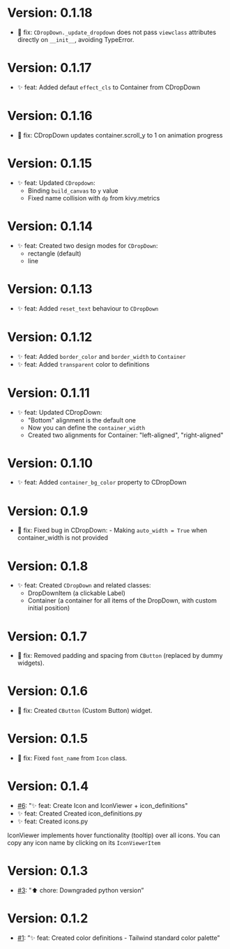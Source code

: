 # Version: 0.1.18

- 🐛 fix: `CDropDown._update_dropdown` does not pass `viewclass` attributes directly on `__init__`, avoiding TypeError.

# Version: 0.1.17

- ✨ feat: Added defaut `effect_cls` to Container from CDropDown

# Version: 0.1.16

- 🐛 fix: CDropDown updates container.scroll_y to 1 on animation progress

# Version: 0.1.15

- ✨ feat: Updated `CDropdown`:
  - Binding `build_canvas` to `y` value
  - Fixed name collision with `dp` from kivy.metrics

# Version: 0.1.14

- ✨ feat: Created two design modes for `CDropDown`:
  - rectangle (default)
  - line

# Version: 0.1.13

- ✨ feat: Added `reset_text` behaviour to `CDropDown`

# Version: 0.1.12

- ✨ feat: Added `border_color` and `border_width` to `Container`
- ✨ feat: Added `transparent` color to definitions

# Version: 0.1.11

- ✨ feat: Updated CDropDown:
  - "Bottom" alignment is the default one
  - Now you can define the `container_width`
  - Created two alignments for Container: "left-aligned", "right-aligned"

# Version: 0.1.10

- ✨ feat: Added `container_bg_color` property to CDropDown

# Version: 0.1.9

- 🐛 fix: Fixed bug in CDropDown: - Making `auto_width = True` when container_width is not provided

# Version: 0.1.8

- ✨ feat: Created `CDropDown` and related classes:
  - DropDownItem (a clickable Label)
  - Container (a container for all items of the DropDown, with custom initial position)

# Version: 0.1.7

- 🐛 fix: Removed padding and spacing from `CButton` (replaced by dummy widgets).

# Version: 0.1.6

- 🐛 fix: Created `CButton` (Custom Button) widget.

# Version: 0.1.5

- 🐛 fix: Fixed `font_name` from `Icon` class.

# Version: 0.1.4

- [#6](https://github.com/kivy-school/kivy-widgets/pull/7): "✨ feat: Create Icon and IconViewer + icon_definitions"
- ✨ feat: Created Created icon_definitions.py
- ✨ feat: Created icons.py

IconViewer implements hover functionality (tooltip) over all icons. You can copy any icon name by clicking on its `IconViewerItem`

# Version: 0.1.3

- [#3](https://github.com/kivy-school/kivy-widgets/pull/3): "⬆️ chore: Downgraded python version”

# Version: 0.1.2

- [#1](https://github.com/kivy-school/kivy-widgets/issues/1): ”✨ feat: Created color definitions - Tailwind standard color palette”
